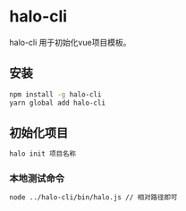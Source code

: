 # halo-cli
halo-cli 用于初始化vue项目模板。

## 安装
``` bash
npm install -g halo-cli
yarn global add halo-cli
```

## 初始化项目
``` bash
halo init 项目名称
```

### 本地测试命令
``` bash
node ../halo-cli/bin/halo.js // 相对路径即可
```
